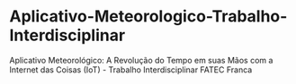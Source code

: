 # Aplicativo-Meteorologico-Trabalho-Interdisciplinar
Aplicativo Meteorológico: A Revolução do Tempo em suas Mãos com a Internet das Coisas (IoT) - Trabalho Interdisciplinar FATEC Franca
